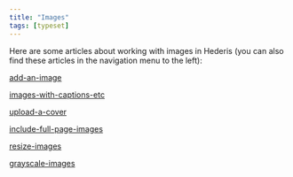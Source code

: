 ```yaml
---
title: "Images"
tags: [typeset]
---
```

 
<html><body><section data-type="chapter" class="hsecchapter" data-hederis-type="hsecchapter" id="intro-images" data-pi-attrs="id: intro-images; data-tags: typeset;" role="doc-chapter" data-tags="typeset" data-author-name=" " data-book-title=" " title="Images"><p class="hblkp" data-hederis-type="hblkp" id="pSLxQhV6Z">Here are some articles about working with images in Hederis (you can also find these articles in the navigation menu to the left): </p><p class="hblkp" data-hederis-type="hblkp" id="pJFtzOGY7"><a href="{% link _docs/add-an-image.md %}" class="hspana" data-hederis-type="hspana" id="pwKFvkfVn">add-an-image</a></p><p class="hblkp" data-hederis-type="hblkp" id="pypQTv3pz"><a href="{% link _docs/images-with-captions-etc.md %}" class="hspana" data-hederis-type="hspana" id="p26Li2X3B">images-with-captions-etc</a></p><p class="hblkp" data-hederis-type="hblkp" id="pNx3G4zRg"><a href="{% link _docs/upload-a-cover.md %}" class="hspana" data-hederis-type="hspana" id="pE8DXB56w">upload-a-cover</a></p><p class="hblkp" data-hederis-type="hblkp" id="pNWdEytpg"><a href="{% link _docs/include-full-page-images.md %}" class="hspana" data-hederis-type="hspana" id="ploIEnu3i">include-full-page-images</a></p><p class="hblkp" data-hederis-type="hblkp" id="pJQ5ntV0G"><a href="{% link _docs/resize-images.md %}" class="hspana" data-hederis-type="hspana" id="pVqXYCucS">resize-images</a></p><p class="hblkp" data-hederis-type="hblkp" id="pCzana14q"><a href="{% link _docs/grayscale-images.md %}" class="hspana" data-hederis-type="hspana" id="pDTbDnvRo">grayscale-images</a></p></section></body></html>
